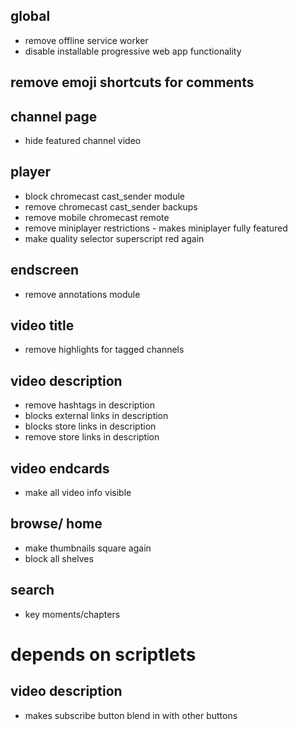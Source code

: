 ## global
* remove offline service worker
* disable installable progressive web app functionality
## remove emoji shortcuts for comments
## channel page
* hide featured channel video
## player
* block chromecast cast_sender module
* remove chromecast cast_sender backups
* remove mobile chromecast remote
* remove miniplayer restrictions - makes miniplayer fully featured
* make quality selector superscript red again
## endscreen
* remove annotations module
## video title
* remove highlights for tagged channels
## video description
* remove hashtags in description
* blocks external links in description
* blocks store links in description
* remove store links in description
## video endcards
* make all video info visible
## browse/ home
* make thumbnails square again
* block all shelves
## search
* key moments/chapters
# depends on scriptlets
## video description
* makes subscribe button blend in with other buttons